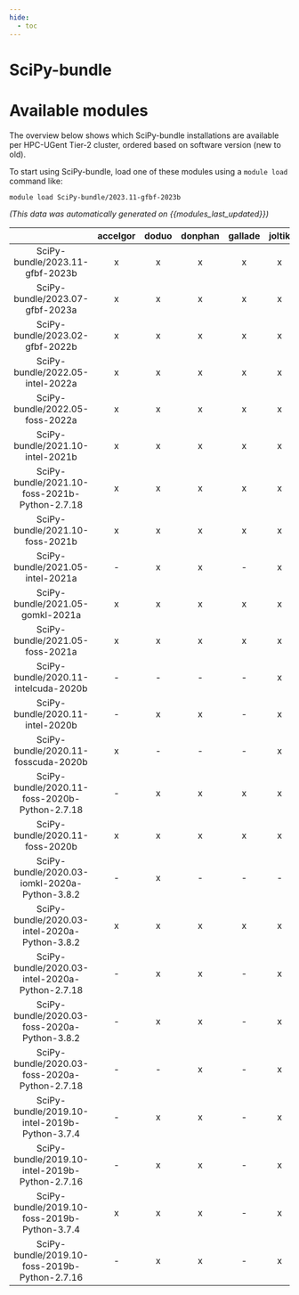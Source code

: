 ```yaml
---
hide:
  - toc
---
```


SciPy-bundle
============

# Available modules


The overview below shows which SciPy-bundle installations are available per HPC-UGent Tier-2 cluster, ordered based on software version (new to old).

To start using SciPy-bundle, load one of these modules using a `module load` command like:

```shell
module load SciPy-bundle/2023.11-gfbf-2023b
```

*(This data was automatically generated on {{modules_last_updated}})*  

| |accelgor|doduo|donphan|gallade|joltik|shinx|skitty|
| :---: | :---: | :---: | :---: | :---: | :---: | :---: | :---: |
|SciPy-bundle/2023.11-gfbf-2023b|x|x|x|x|x|x|x|
|SciPy-bundle/2023.07-gfbf-2023a|x|x|x|x|x|x|x|
|SciPy-bundle/2023.02-gfbf-2022b|x|x|x|x|x|-|-|
|SciPy-bundle/2022.05-intel-2022a|x|x|x|x|x|-|-|
|SciPy-bundle/2022.05-foss-2022a|x|x|x|x|x|x|-|
|SciPy-bundle/2021.10-intel-2021b|x|x|x|x|x|-|-|
|SciPy-bundle/2021.10-foss-2021b-Python-2.7.18|x|x|x|x|x|-|-|
|SciPy-bundle/2021.10-foss-2021b|x|x|x|x|x|-|-|
|SciPy-bundle/2021.05-intel-2021a|-|x|x|-|x|-|-|
|SciPy-bundle/2021.05-gomkl-2021a|x|x|x|x|x|-|-|
|SciPy-bundle/2021.05-foss-2021a|x|x|x|x|x|-|-|
|SciPy-bundle/2020.11-intelcuda-2020b|-|-|-|-|x|-|-|
|SciPy-bundle/2020.11-intel-2020b|-|x|x|-|x|-|-|
|SciPy-bundle/2020.11-fosscuda-2020b|x|-|-|-|x|-|-|
|SciPy-bundle/2020.11-foss-2020b-Python-2.7.18|-|x|x|x|x|-|-|
|SciPy-bundle/2020.11-foss-2020b|x|x|x|x|x|-|-|
|SciPy-bundle/2020.03-iomkl-2020a-Python-3.8.2|-|x|-|-|-|-|-|
|SciPy-bundle/2020.03-intel-2020a-Python-3.8.2|x|x|x|x|x|-|-|
|SciPy-bundle/2020.03-intel-2020a-Python-2.7.18|-|x|x|-|x|-|-|
|SciPy-bundle/2020.03-foss-2020a-Python-3.8.2|-|x|x|-|x|-|-|
|SciPy-bundle/2020.03-foss-2020a-Python-2.7.18|-|-|x|-|x|-|-|
|SciPy-bundle/2019.10-intel-2019b-Python-3.7.4|-|x|x|-|x|-|-|
|SciPy-bundle/2019.10-intel-2019b-Python-2.7.16|-|x|x|-|x|-|-|
|SciPy-bundle/2019.10-foss-2019b-Python-3.7.4|x|x|x|-|x|-|-|
|SciPy-bundle/2019.10-foss-2019b-Python-2.7.16|-|x|x|-|x|-|-|
